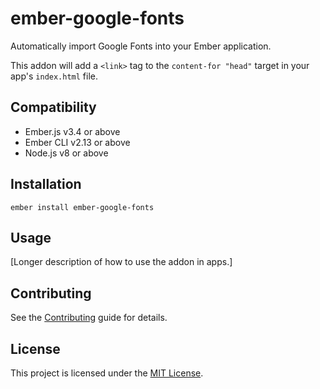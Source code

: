 ember-google-fonts
==============================================================================

Automatically import Google Fonts into your Ember application.

This addon will add a `<link>` tag to the `content-for "head"` target in your app's `index.html` file.


Compatibility
------------------------------------------------------------------------------

* Ember.js v3.4 or above
* Ember CLI v2.13 or above
* Node.js v8 or above


Installation
------------------------------------------------------------------------------

```
ember install ember-google-fonts
```


Usage
------------------------------------------------------------------------------

[Longer description of how to use the addon in apps.]


Contributing
------------------------------------------------------------------------------

See the [Contributing](CONTRIBUTING.md) guide for details.


License
------------------------------------------------------------------------------

This project is licensed under the [MIT License](LICENSE.md).
